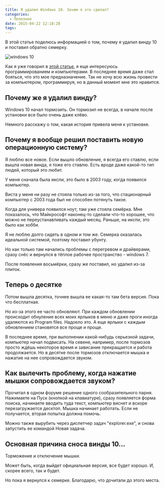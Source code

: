 ```yaml
---
title: Я удалил Windows 10. Зачем я это сделал?
categories:
  - Полезное
date: 2015-04-22 12:18:28
tags:
---
```


В этой статье поделюсь информацией о том, почему я удалил винду 10 и поставил обратно семерку.

![windows 10](/images/e4a42e672e47221bf1a0fe058918caac66a65a49.png)

<!--more-->

Как я уже говорил в [этой статье](http://bagau.ru/programmist_psiholog_ne_sbitsya_s_celi/ "Программист — психолог или как не сбиться со своей цели"), я еще интересуюсь программированием и компьютерами. В последнее время даже стал бояться, что это мое предназначение. Так не хочу всю жизнь провести за компьютером, программируя, но в данный момент мне это нравится.

## Почему же я удалил винду?

Windows 10 начал тормозить. Он тормозил не всегда, в начале после установки все было очень даже клёво.

Немного расскажу о том, какая история привела меня к установке.

## Почему я вообще решил поставить новую операционную систему?

Я люблю все новое. Если вышло обновление, я всегда его ставлю, если вышла новая винда, я тоже его ставлю. Есть вроде даже какой-то тип людей, который это любит.

У меня сначала была икспи, это было в 2003 году, когда появился компьютер.

Виста у меня ни разу не стояла только из-за того, что стационарный компьютер с 2003 года был не способен потянуть такое.

Когда для универа появился ноут, там уже стояла семёрка. Мне показалось, что Майкрософт наконец-то сделали что-то хорошее, что можно не переустанавливать каждый месяц. Раньше, на икспи, это было как хобби.

Я не люблю долго сидеть в одном и том же. Семерка оказалась идеальной системой, поэтому поставил убунту.

Но как только там начались проблемы с перегревом и драйверами, сразу снёс и вернулся в тёплое рабочее пространство - windows 7.

После появления восьмёрки, сразу же поставил, но удалил из-за плиток.

## Теперь о десятке

Потом вышла десятка, точнее вышла ее какая-то там бета версия. Пока что бесплатная.

Но из-за этого ее часто обновляют. При каждом обновлении происходит обнуление всех моих ярлыков в меню и даже проги иногда удаляются из Program files. Надоело это. А еще ярлыки с каждым обновлением становятся все проще и проще.

В последнее время, при выполнении какой-нибудь серьезной задачи, компьютер начал подвисать. На севене, например, после тормозов просто ждёшь некоторое время и зависание прекращается и работа продолжается. Но в десятке после тормозов отключается мышка и нажатие на нее сопровождается звуком.

## Как вылечить проблему, когда нажатие мышки сопровождается звуком?

Прочитал в одном форуме решение одного сообразительного парня. Нажимаете на Пуск (кнопкой на клавиатуре), сразу появляется форма поиска, начинаете вводить туда текст, компьютер виснет и вскоре перезагружается десктоп. Мышка начинает работать. Если не получается, вторая попытка должна помочь.

Можно также вырубить через диспетчер задач "explorer.exe", и снова запустить ее командой Новая задача.

## Основная причина сноса винды 10...

Торможение и отключение мышки.

Может быть, когда выйдет официальная версия, все будет хорошо. И, скорее всего, так и будет.

Но пока я вернулся к семерке. Благодарю, что дочитали до этого места.
